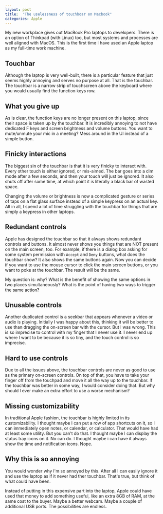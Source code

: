 ```yaml
---
layout: post
title:  "The uselessness of touchboar on Macbook"
categories: Apple
---
```

My new workplace gives out MacBook Pro laptops to developers. There is an option of Thinkpad (with Linux) too, but most systems and processes are well aligned with MacOS. This is the first time I have used an Apple laptop as my full-time work machine.

## Touchbar
Although the laptop is very well-built, there is a particular feature that just seems highly annoying and serves no purpose at all. That is the touchbar. The touchbar is a narrow strip of touchscreen above the keyboard where you would usually find the function keys row.

## What you give up
As is clear, the function keys are no longer present on this laptop, since their space is taken up by the touchbar. It is incredibly annoying to not have dedicated F keys and screen brightness and volume buttons. You want to mute/unmute your mic in a meeting? Mess around in the UI instead of a simple button.

## Finicky interactions
The biggest sin of the touchbar is that it is very finicky to interact with. Every other touch is either ignored, or mis-aimed. The bar goes into a dim mode after a few seconds, and then your touch will just be ignored. It also shuts off after some time, at which point it is literally a black bar of wasted space.

Changing the volume or brightness is now a complicated gesture or series of taps on a flat glass surface instead of a simple keypress on an actual key. All in all, I spend a lot of time struggling with the touchbar for things that are simply a keypress in other laptops.

## Redundant controls
Apple has designed the touchbar so that it always shows redundant controls and buttons. It almost never shows you things that are NOT present on the main screen, too. For example, if there is a dialog box asking for some system permission with `Accept` and `Deny` buttons, what does the touchbar show? It also shows the same buttons again. Now you can decide if you want to use the mouse cursor to click the main screen buttons, or you want to poke at the touchbar. The result will be the same.

My question is: why? What is the benefit of showing the same options in two places simultaneously? What is the point of having two ways to trigger the same action?

## Unusable controls
Another duplicated control is a seekbar that appears whenever a video or audio is playing. Initially I was happy about this, thinking it will be better to use than dragging the on-screen bar with the cursor. But I was wrong. This is so imprecise to control with my finger that I never use it. I never end up where I want to be because it is so tiny, and the touch control is so imprecise.

## Hard to use controls
Due to all the issues above, the touchbar controls are never as good to use as the primary on-screen controls. On top of that, you have to take your finger off from the touchpad and move it all the way up to the touchbar. If the touchbar was better in some way, I would consider doing that. But why should I ever make an extra effort to use a worse mechanism?

## Missing customizability
In traditional Apple fashion, the touchbar is highly limited in its customizability. I thought maybe I can put a row of app shortcuts on it, so I can immediately open notes, or calendar, or calculator. That would have had at least some utility. But you can't do that. I thought maybe I can display the status tray icons on it. No can do. I thought maybe i can have it always show the time and notification icons. Nope.

## Why this is so annoying
You would wonder why I'm so annoyed by this. After all I can easily ignore it and use the laptop as if it never had ther touchbar. That's true, but think of what could have been.

Instead of putting in this expensive part into the laptop, Apple could have used that money to add something useful, like an extra 8GB of RAM, at the same cost to the buyer. Maybe a better webcam. Maybe a couple of additional USB ports. The possibilities are endless.
